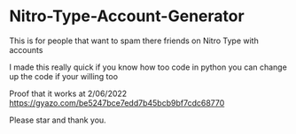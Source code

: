 # Nitro-Type-Account-Generator
This is for people that want to spam there friends on Nitro Type with accounts

I made this really quick if you know how too code in python you can change up the code if your willing too

Proof that it works at 2/06/2022 https://gyazo.com/be5247bce7edd7b45bcb9bf7cdc68770

Please star and thank you.
